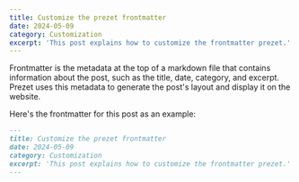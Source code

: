 ```yaml
---
title: Customize the prezet frontmatter
date: 2024-05-09
category: Customization
excerpt: 'This post explains how to customize the frontmatter prezet.'
---
```


Frontmatter is the metadata at the top of a markdown file that contains information about the post, such as the title, date, category, and excerpt. Prezet uses this metadata to generate the post's layout and display it on the website.

Here's the frontmatter for this post as an example:

```markdown
---
title: Customize the prezet frontmatter
date: 2024-05-09
category: Customization
excerpt: 'This post explains how to customize the frontmatter prezet.'
---
```
